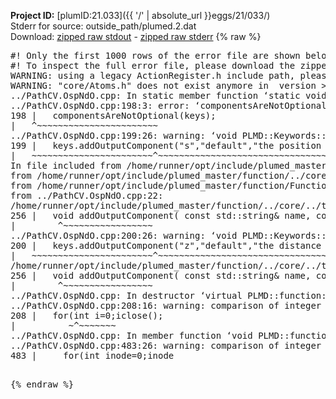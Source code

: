 **Project ID:** [plumID:21.033]({{ '/' | absolute_url }}eggs/21/033/)  
Stderr for source:  outside_path/plumed.2.dat   
Download: [zipped raw stdout](plumed.2.dat.plumed_master.stdout.txt.zip) - [zipped raw stderr](plumed.2.dat.plumed_master.stderr.txt.zip) 
{% raw %}
<pre>
#! Only the first 1000 rows of the error file are shown below
#! To inspect the full error file, please download the zipped raw stderr file above
WARNING: using a legacy ActionRegister.h include path, please use <<#include "core/ActionRegister.h">>
WARNING: "core/Atoms.h" does not exist anymore in  version >=2.10, you should change your code.
../PathCV.OspNdO.cpp: In static member function ‘static void PLMD::function::PathCV::registerKeywords(PLMD::Keywords&)’:
../PathCV.OspNdO.cpp:198:3: error: ‘componentsAreNotOptional’ was not declared in this scope
198 |   componentsAreNotOptional(keys);
|   ^~~~~~~~~~~~~~~~~~~~~~~~
../PathCV.OspNdO.cpp:199:26: warning: ‘void PLMD::Keywords::addOutputComponent(const std::string&, const std::string&, const std::string&)’ is deprecated: Use addOutputComponent with four argument and specify valid types for value from scalar/vector/matrix/grid [-Wdeprecated-declarations]
199 |   keys.addOutputComponent("s","default","the position on the path");
|   ~~~~~~~~~~~~~~~~~~~~~~~^~~~~~~~~~~~~~~~~~~~~~~~~~~~~~~~~~~~~~~~~~
In file included from /home/runner/opt/include/plumed_master/function/../core/Action.h:27,
from /home/runner/opt/include/plumed_master/function/../core/ActionWithValue.h:25,
from /home/runner/opt/include/plumed_master/function/Function.h:25,
from ../PathCV.OspNdO.cpp:22:
/home/runner/opt/include/plumed_master/function/../core/../tools/Keywords.h:256:8: note: declared here
256 |   void addOutputComponent( const std::string& name, const std::string& key, const std::string& descr );
|        ^~~~~~~~~~~~~~~~~~
../PathCV.OspNdO.cpp:200:26: warning: ‘void PLMD::Keywords::addOutputComponent(const std::string&, const std::string&, const std::string&)’ is deprecated: Use addOutputComponent with four argument and specify valid types for value from scalar/vector/matrix/grid [-Wdeprecated-declarations]
200 |   keys.addOutputComponent("z","default","the distance from the path");
|   ~~~~~~~~~~~~~~~~~~~~~~~^~~~~~~~~~~~~~~~~~~~~~~~~~~~~~~~~~~~~~~~~~~~
/home/runner/opt/include/plumed_master/function/../core/../tools/Keywords.h:256:8: note: declared here
256 |   void addOutputComponent( const std::string& name, const std::string& key, const std::string& descr );
|        ^~~~~~~~~~~~~~~~~~
../PathCV.OspNdO.cpp: In destructor ‘virtual PLMD::function::PathCV::~PathCV()’:
../PathCV.OspNdO.cpp:208:16: warning: comparison of integer expressions of different signedness: ‘int’ and ‘unsigned int’ [-Wsign-compare]
208 |   for(int i=0;i<mw_n_;++i){
|               ~^~~~~~
../PathCV.OspNdO.cpp: In constructor ‘PLMD::function::PathCV::PathCV(const PLMD::ActionOptions&)’:
../PathCV.OspNdO.cpp:236:16: warning: comparison of integer expressions of different signedness: ‘int’ and ‘unsigned int’ [-Wsign-compare]
236 |   for(int i=0;i<mw_n_;++i){
|               ~^~~~~~
../PathCV.OspNdO.cpp:259:11: warning: comparison of integer expressions of different signedness: ‘int’ and ‘unsigned int’ [-Wsign-compare]
259 |       if(i==mw_id_) ifiles[i]->close();
|          ~^~~~~~~~
../PathCV.OspNdO.cpp: In member function ‘void PLMD::function::PathCV::generatePath()’:
../PathCV.OspNdO.cpp:483:26: warning: comparison of integer expressions of different signedness: ‘int’ and ‘unsigned int’ [-Wsign-compare]
483 |     for(int inode=0;inode<nnodes;inode++){
|                     ~~~~~^~~~~~~
../PathCV.OspNdO.cpp: In member function ‘void PLMD::function::PathCV::readMultipleWalkers()’:
../PathCV.OspNdO.cpp:941:16: warning: comparison of integer expressions of different signedness: ‘int’ and ‘unsigned int’ [-Wsign-compare]
941 |   for(int i=0;i<mw_n_;++i){
|               ~^~~~~~
../PathCV.OspNdO.cpp:942:9: warning: comparison of integer expressions of different signedness: ‘int’ and ‘unsigned int’ [-Wsign-compare]
942 |     if(i==mw_id_) continue;
|        ~^~~~~~~~
../PathCV.OspNdO.cpp:957:5: error: invalid use of incomplete type ‘class PLMD::Communicator’
957 |     comm.Barrier();
|     ^~~~
In file included from /home/runner/opt/include/plumed_master/function/../core/../tools/OFile.h:25,
from /home/runner/opt/include/plumed_master/function/../core/../tools/Log.h:25,
from /home/runner/opt/include/plumed_master/function/../core/Action.h:30:
/home/runner/opt/include/plumed_master/function/../core/../tools/FileBase.h:29:7: note: forward declaration of ‘class PLMD::Communicator’
29 | class Communicator;
|       ^~~~~~~~~~~~
../PathCV.OspNdO.cpp:958:5: error: invalid use of incomplete type ‘class PLMD::Communicator’
958 |     multi_sim_comm.Barrier();
|     ^~~~~~~~~~~~~~
/home/runner/opt/include/plumed_master/function/../core/../tools/FileBase.h:29:7: note: forward declaration of ‘class PLMD::Communicator’
29 | class Communicator;
|       ^~~~~~~~~~~~
terminate called after throwing an instance of 'PLMD::Plumed::ExceptionError'
what():
(core/PlumedMain.cpp:1499) void PLMD::PlumedMain::load(const std::string&)
An error happened while executing command env PLUMED_ROOT='/home/runner/opt/lib/plumed_master' PLUMED_VERSION='2.11.0-dev' PLUMED_HTMLDIR='/home/runner/opt/share/doc/plumed_master' PLUMED_INCLUDEDIR='/home/runner/opt/include' PLUMED_PROGRAM_NAME='plumed_master' PLUMED_IS_INSTALLED='yes' "/home/runner/opt/lib/plumed_master"/scripts/mklib.sh -n -o ./../PathCV.2.11.0-dev.so ../PathCV.cpp

[fv-az1947-39:10783] *** Process received signal ***
[fv-az1947-39:10783] Signal: Aborted (6)
[fv-az1947-39:10783] Signal code:  (-6)
[fv-az1947-39:10783] [ 0] /lib/x86_64-linux-gnu/libc.so.6(+0x45330)[0x7f8f49e45330]
[fv-az1947-39:10783] [ 1] /lib/x86_64-linux-gnu/libc.so.6(pthread_kill+0x11c)[0x7f8f49e9eb2c]
[fv-az1947-39:10783] [ 2] /lib/x86_64-linux-gnu/libc.so.6(gsignal+0x1e)[0x7f8f49e4527e]
[fv-az1947-39:10783] [ 3] /lib/x86_64-linux-gnu/libc.so.6(abort+0xdf)[0x7f8f49e288ff]
[fv-az1947-39:10783] [ 4] /lib/x86_64-linux-gnu/libstdc++.so.6(+0xa5ff5)[0x7f8f4a2a5ff5]
[fv-az1947-39:10783] [ 5] /lib/x86_64-linux-gnu/libstdc++.so.6(+0xbb0da)[0x7f8f4a2bb0da]
[fv-az1947-39:10783] [ 6] /lib/x86_64-linux-gnu/libstdc++.so.6(_ZSt10unexpectedv+0x0)[0x7f8f4a2a5a55]
[fv-az1947-39:10783] [ 7] /lib/x86_64-linux-gnu/libstdc++.so.6(+0xa5a6f)[0x7f8f4a2a5a6f]
[fv-az1947-39:10783] [ 8] plumed_master(+0x146dd)[0x55fb9f63c6dd]
[fv-az1947-39:10783] [ 9] /lib/x86_64-linux-gnu/libc.so.6(+0x2a1ca)[0x7f8f49e2a1ca]
[fv-az1947-39:10783] [10] /lib/x86_64-linux-gnu/libc.so.6(__libc_start_main+0x8b)[0x7f8f49e2a28b]
[fv-az1947-39:10783] [11] plumed_master(+0x15365)[0x55fb9f63d365]
[fv-az1947-39:10783] *** End of error message ***
</pre>
{% endraw %}
